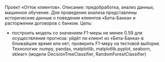 Проект «Отток клиентов». Описание: предобработка, анализ данных, машинное обучение. Для проведения анализа представлены исторические данные о поведении клиентов «Бета-Банка» и расторжении договоров с банком. Цель:
- построить модель со значением F1-меры не менее 0.59 для осуществления прогноза: уйдёт ли клиент из «Бета-Банка» в ближайшее время или нет; проверить F1-меру на тестовой выборке.
Технологии: numpy, pandas, matplotlib, matplotlib.pyplot, seaborn, sklearn (модели DecisionTreeClassifier, RandomForestClassifier)
